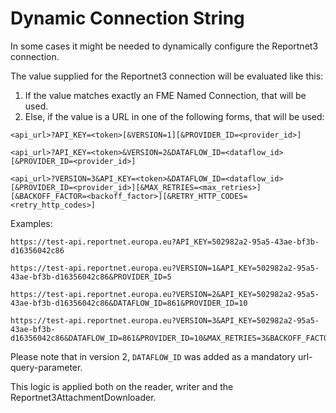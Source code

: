 # Dynamic Connection String
In some cases it might be needed to dynamically configure the Reportnet3 connection.

The value supplied for the Reportnet3 connection will be evaluated like this:

1. If the value matches exactly an FME Named Connection, that will be used.
2. Else, if the value is a URL in one of the following forms, that will be used:

`<api_url>?API_KEY=<token>[&VERSION=1][&PROVIDER_ID=<provider_id>]`

`<api_url>?API_KEY=<token>&VERSION=2&DATAFLOW_ID=<dataflow_id>[&PROVIDER_ID=<provider_id>]`

`<api_url>?VERSION=3&API_KEY=<token>&DATAFLOW_ID=<dataflow_id>[&PROVIDER_ID=<provider_id>][&MAX_RETRIES=<max_retries>][&BACKOFF_FACTOR=<backoff_factor>][&RETRY_HTTP_CODES=<retry_http_codes>]`

Examples:
```
https://test-api.reportnet.europa.eu?API_KEY=502982a2-95a5-43ae-bf3b-d16356042c86

https://test-api.reportnet.europa.eu?VERSION=1&API_KEY=502982a2-95a5-43ae-bf3b-d16356042c86&PROVIDER_ID=5

https://test-api.reportnet.europa.eu?VERSION=2&API_KEY=502982a2-95a5-43ae-bf3b-d16356042c86&DATAFLOW_ID=861&PROVIDER_ID=10

https://test-api.reportnet.europa.eu?VERSION=3&API_KEY=502982a2-95a5-43ae-bf3b-d16356042c86&DATAFLOW_ID=861&PROVIDER_ID=10&MAX_RETRIES=3&BACKOFF_FACTOR=10&RETRY_HTTP_CODES=401,403
```

Please note that in version 2, `DATAFLOW_ID` was added as a mandatory url-query-parameter.

This logic is applied both on the reader, writer and the Reportnet3AttachmentDownloader.